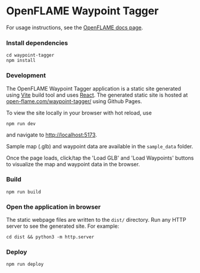# OpenFLAME Waypoint Tagger

For usage instructions, see the
[OpenFLAME docs page](https://www.open-flame.com/pages/tools/waypoint-tagger.html).

### Install dependencies

```
cd waypoint-tagger
npm install
```

### Development

The OpenFLAME Waypoint Tagger application is a static site generated using
[Vite](https://vite.dev/) build tool and uses [React](https://react.dev/). The
generated static site is hosted at
[open-flame.com/waypoint-tagger/](https://www.open-flame.com/waypoint-tagger/)
using Github Pages.

To view the site locally in your browser with hot reload, use

```
npm run dev
```

and navigate to [http://localhost:5173](http://localhost:5173).

Sample map (.glb) and waypoint data are available in the `sample_data` folder.

Once the page loads, click/tap the 'Load GLB' and 'Load Waypoints' buttons to
visualize the map and waypoint data in the browser.

### Build

```
npm run build
```

### Open the application in browser

The static webpage files are written to the `dist/` directory. Run any HTTP
server to see the generated site. For example:

```
cd dist && python3 -m http.server
```

### Deploy

```
npm run deploy
```
